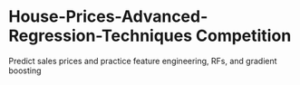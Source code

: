 # House-Prices-Advanced-Regression-Techniques Competition
Predict sales prices and practice feature engineering, RFs, and gradient boosting
